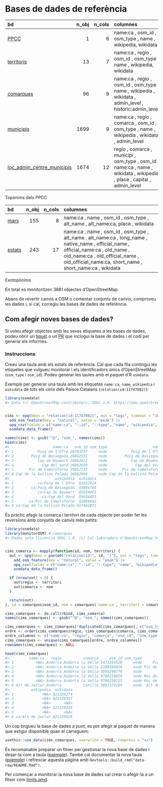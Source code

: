 
<!-- README.md is generated from README.Rmd. Please edit that file -->

# Bases de dades de referència

| bd                                                                                                                        | n_obj | n_cols | columnes                                                                                                               |
|:--------------------------------------------------------------------------------------------------------------------------|------:|-------:|:-----------------------------------------------------------------------------------------------------------------------|
| [PPCC](https://github.com/OSM-Catalan/monitorOSM/blob/main/data-raw/PPCC.tsv)                                             |     1 |      6 | name:ca , osm_id , osm_type , name , wikipedia, wikidata                                                               |
| [territoris](https://github.com/OSM-Catalan/monitorOSM/blob/main/data-raw/territoris.tsv)                                 |    13 |      7 | name:ca , regio , osm_id , osm_type , name , wikipedia, wikidata                                                       |
| [comarques](https://github.com/OSM-Catalan/monitorOSM/blob/main/data-raw/comarques.tsv)                                   |    96 |      9 | name:ca , regio , osm_id , osm_type , name , wikipedia , wikidata , admin_level , historic:admin_level                 |
| [municipis](https://github.com/OSM-Catalan/monitorOSM/blob/main/data-raw/municipis.tsv)                                   |  1699 |      9 | name:ca , regio , comarca , osm_id , osm_type , name , wikipedia , wikidata , admin_level                              |
| [loc_admin_centre_municipis](https://github.com/OSM-Catalan/monitorOSM/blob/main/data-raw/loc_admin_centre_municipis.tsv) |  1674 |     12 | regio , comarca , municipi , osm_type , osm_id , name:ca , name , wikidata , wikipedia , place , capital , admin_level |

Topònims dels PPCC

| bd                                                                                | n_obj | n_cols | columnes                                                                                                                                                                                                                            |
|:----------------------------------------------------------------------------------|------:|-------:|:------------------------------------------------------------------------------------------------------------------------------------------------------------------------------------------------------------------------------------|
| [mars](https://github.com/OSM-Catalan/monitorOSM/blob/main/data-raw/mars.tsv)     |   155 |      8 | name:ca , name , osm_id , osm_type , alt_name , alt_name:ca, place , wikidata                                                                                                                                                       |
| [estats](https://github.com/OSM-Catalan/monitorOSM/blob/main/data-raw/estats.tsv) |   243 |     17 | name:ca , name , osm_id , osm_type , alt_name , alt_name:ca , long_name , native_name , official_name , official_name:ca , old_name , old_name:ca , old_official_name , old_official_name:ca, short_name , short_name:ca , wikidata |

Exotopònims

En total es monitoritzen 3881 objectes d’OpenStreetMap.

Abans de revertir canvis a OSM o comentar conjunts de canvis, comproveu
les dades i, si cal, corregiu les bases de dades de referència.

## Com afegir noves bases de dades?

Si voleu afegir objectes amb les seves etiquetes a les bases de dades,
podeu obrir un
[tiquet](https://github.com/OSM-Catalan/monitorOSM/issues) o un
[PR](https://github.com/OSM-Catalan/monitorOSM/pulls) que inclogui la
base de dades i el codi per generar els informes.

### Instruccions

Creeu una taula amb els estats de referència. Cal que cada fila
contingui les etiquetes que vulgueu monitorar i els identificadors únics
d’OpenStreetMap (`osm_type` i `osm_id`). Podeu generar les taules amb el
paquet d’R `osmdata`.

Exemple per generar una taula amb les etiquetes `name:ca`, `name`,
`wikipedia` i `wikidata` de tots els cims dels Països Catalans
(`relation(id:11747082)`):

``` r
library(osmdata)
#> Data (c) OpenStreetMap contributors, ODbL 1.0. https://www.openstreetmap.org/copyright
```

``` r

cims <- opq(bbox = "relation(id:11747082)", out = "tags", timeout = "100") |>
  add_osm_feature(key = "natural", value = "peak") |>
  opq_csv(fields = c("name:ca", "::id", "::type", "name", "wikipedia", "wikidata")) |>
  osmdata_data_frame()

names(cims) <- gsub("^@", "osm_", names(cims))
head(cims)
#>                    name:ca   osm_id osm_type                     name
#> 1           Puig de l'Ofre 26783257     node           Puig de l'Ofre
#> 2        Puig de Bassegoda 26862531     node        Puig de Bassegoda
#> 3           Cap de Boumort 26862611     node           Cap de Boumort
#> 4             Cap del Verd 26862659     node             Cap del Verd
#> 5       Pic de Comaloforno 26862732     node       Pic de Comaloforno
#> 6 Cap de la Gallina Pelada 26862904     node Cap de la Gallina Pelada
#>                     wikipedia  wikidata
#> 1           ca:Puig de l'Ofre  Q1652824
#> 2        ca:Puig de Bassegoda  Q4894784
#> 3           ca:Cap de Boumort  Q5034453
#> 4             ca:Cap del Verd  Q5034455
#> 5       ca:Pic de Comaloforno  Q2984642
#> 6 ca:Cap de la Gallina Pelada Q17482071
```

És pràctic afegir la comarca i territori de cada objecte per poder fer
les reversions amb conjunts de canvis més petits:

``` r
library(osmdata)
library(monitorOSM) # comarques
#> Dades sota llicència ODbL 1.0. (c) Col·laboradors d'OpenStreetMap https://www.openstreetmap.org/copyright
```

``` r

cims_comarca <- mapply(function(id, nom, territori) {
  out <- opq(bbox = paste0("relation(id:", id, ")"), out = "tags", timeout = "100") |>
    add_osm_feature(key = "natural", value = "peak") |>
    opq_csv(fields = c("name:ca", "::id", "::type", "name", "wikipedia", "wikidata")) |>
    osmdata_data_frame()

  if (nrow(out) > 0) {
    out$regio <- territori
    out$comarca <- nom
  }

  return(out)
}, id = comarques$osm_id, nom = comarques$`name:ca`, territori = comarques$regio, SIMPLIFY = FALSE)

cims_comarques <- do.call(rbind, cims_comarca)
names(cims_comarques) <- gsub("^@", "osm_", names(cims_comarques))

cims_comarques <- cims_comarques[!duplicated(cims_comarques[, c("osm_type", "osm_id")]), ] # elimina objectes duplicats
ordre <- order(cims_comarques$regio, cims_comarques$comarca, cims_comarques$`name:ca`)
ordre_columnes <- c("name:ca", "regio", "comarca", "osm_id", "osm_type", "name", "wikipedia", "wikidata")
cims_comarques <- unique(cims_comarques[ordre, ordre_columnes])
rownames(cims_comarques) <- NULL

head(cims_comarques)
#>         name:ca   regio          comarca     osm_id osm_type           name
#> 1          <NA> Andorra Andorra la Vella 1473165520     node     Pic Carroi
#> 2          <NA> Andorra Andorra la Vella 2188366026     node Pic de Coll Pa
#> 3          <NA> Andorra Andorra la Vella 3956298776     node           <NA>
#> 4          <NA> Andorra Andorra la Vella 9706258659     node Roc dels Corbs
#> 5          <NA> Andorra Andorra la Vella 9706258725     node Roc de Patapou
#> 6 Alt de Juclar Andorra          Canillo 3887374186     node  Alt de Juclar
#>          wikipedia  wikidata
#> 1             <NA> Q21329274
#> 2             <NA> Q21329357
#> 3             <NA>      <NA>
#> 4             <NA> Q21329430
#> 5             <NA>      <NA>
#> 6 ca:Alt de Juclar Q21329826
```

Un cop tingueu la base de dades a punt, es pot afegir al paquet de
manera que estigui disponible quan el carreguem:

``` r
usethis::use_data(cims_comarques, overwrite = TRUE, compress = "xz")
```

És recomanable preparar un fitxer per gestionar la nova base de dades i
desar-la com a taula
([exemple](https://github.com/OSM-Catalan/monitorOSM/blob/main/data-raw/comarques.R)).
També cal documentar la nova taula
([exemple](https://github.com/OSM-Catalan/monitorOSM/blob/main/man/comarques.Rd))
i refrescar aquesta pàgina amb
`devtools::build_rmd("data-raw/README.Rmd")`.

Per començar a monitorar la nova base de dades cal crear o afegir-la a
un fitxer com
[limits.qmd](https://github.com/OSM-Catalan/monitorOSM/blob/main/web/limits.qmd).

